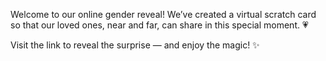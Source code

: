 Welcome to our online gender reveal!
We’ve created a virtual scratch card so that our loved ones, near and far, can share in this special moment. 💗

Visit the link to reveal the surprise — and enjoy the magic! ✨
